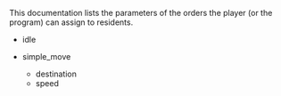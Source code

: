 This documentation lists the parameters of the orders the player (or the program) can assign to residents.

* idle

* simple_move
    * destination
    * speed